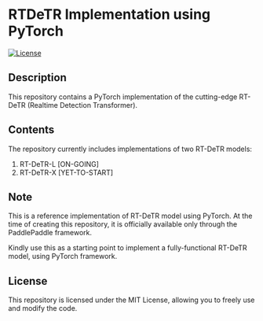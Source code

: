 # RTDeTR Implementation using PyTorch

[![License](https://img.shields.io/badge/license-MIT-blue.svg)](LICENSE)

## Description

This repository contains a PyTorch implementation of the cutting-edge RT-DeTR (Realtime Detection Transformer). 

## Contents

The repository currently includes implementations of two RT-DeTR models:

1. RT-DeTR-L    [ON-GOING]
2. RT-DeTR-X    [YET-TO-START]

## Note

This is a reference implementation of RT-DeTR model using PyTorch. At the time of creating this repository, it is officially available only through the PaddlePaddle framework.

Kindly use this as a starting point to implement a fully-functional RT-DeTR model, using PyTorch framework.

## License
This repository is licensed under the MIT License, allowing you to freely use and modify the code.